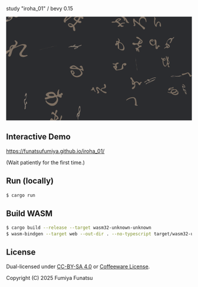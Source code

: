 study "iroha_01" / bevy 0.15

![screenshot.png](screenshot.png)

## Interactive Demo

https://funatsufumiya.github.io/iroha_01/

(Wait patiently for the first time.)

## Run (locally)

```bash
$ cargo run
```

## Build WASM

```bash
$ cargo build --release --target wasm32-unknown-unknown
$ wasm-bindgen --target web --out-dir . --no-typescript target/wasm32-unknown-unknown/release/iroha_01.wasm
```

## License

Dual-licensed under [CC-BY-SA 4.0](https://creativecommons.org/licenses/by-sa/4.0/) or [Coffeeware License](LICENSE).

Copyright (C) 2025 Fumiya Funatsu
